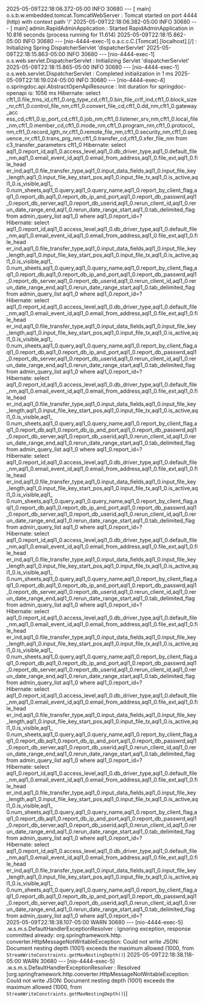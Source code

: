 2025-05-09T22:18:06.372-05:00  INFO 30680 --- [           main] o.s.b.w.embedded.tomcat.TomcatWebServer  : Tomcat started on port 4444 (http) with context path '/'
2025-05-09T22:18:06.382-05:00  INFO 30680 --- [           main] admin.RapidAdminApplication              : Started RapidAdminApplication in 10.816 seconds (process running for 11.614)
2025-05-09T22:18:15.862-05:00  INFO 30680 --- [nio-4444-exec-1] o.a.c.c.C.[Tomcat].[localhost].[/]       : Initializing Spring DispatcherServlet 'dispatcherServlet'
2025-05-09T22:18:15.863-05:00  INFO 30680 --- [nio-4444-exec-1] o.s.web.servlet.DispatcherServlet        : Initializing Servlet 'dispatcherServlet'
2025-05-09T22:18:15.865-05:00  INFO 30680 --- [nio-4444-exec-1] o.s.web.servlet.DispatcherServlet        : Completed initialization in 1 ms
2025-05-09T22:18:19.024-05:00  INFO 30680 --- [nio-4444-exec-4] o.springdoc.api.AbstractOpenApiResource  : Init duration for springdoc-openapi is: 1056 ms
Hibernate: select cft1_0.file_trns_id,cft1_0.org_type_cd,cft1_0.bin_file_crlf_ind,cft1_0.block_size_nr,cft1_0.control_file_nm,cft1_0.convert_file_cd,cft1_0.dd_nm,cft1_0.gateway_acc
ess_cd,cft1_0.ip_port_cd,cft1_0.job_nm,cft1_0.listener_srv_nm,cft1_0.local_file_nm,cft1_0.member_cd,cft1_0.mode_nm,cft1_0.program_nm,cft1_0.protocol_nm,cft1_0.record_lgth_nr,cft1_0.remote_file_nm,cft1_0.security_nm,cft1_0.sequence_nr,cft1_0.trans_prg_nm,cft1_0.transfer_cd,cft1_0.xfer_file_nm from c3_transfer_parameters cft1_0
Hibernate: select aql1_0.report_id,aql1_0.access_level,aql1_0.db_driver_type,aql1_0.default_file_nm,aql1_0.email_event_id,aql1_0.email_from_address,aql1_0.file_ext,aql1_0.file_head
er_ind,aql1_0.file_transfer_type,aql1_0.input_data_fields,aql1_0.input_file_key_length,aql1_0.input_file_key_start_pos,aql1_0.input_file_tx,aql1_0.is_active,aql1_0.is_visible,aql1_
0.num_sheets,aql1_0.query,aql1_0.query_name,aql1_0.report_by_client_flag,aql1_0.report_db,aql1_0.report_db_ip_and_port,aql1_0.report_db_passwrd,aql1_0.report_db_server,aql1_0.report_db_userid,aql1_0.rerun_client_id,aql1_0.rerun_date_range_end,aql1_0.rerun_date_range_start,aql1_0.tab_delimited_flag from admin_query_list aql1_0 where aql1_0.report_id=?        
Hibernate: select aql1_0.report_id,aql1_0.access_level,aql1_0.db_driver_type,aql1_0.default_file_nm,aql1_0.email_event_id,aql1_0.email_from_address,aql1_0.file_ext,aql1_0.file_head
er_ind,aql1_0.file_transfer_type,aql1_0.input_data_fields,aql1_0.input_file_key_length,aql1_0.input_file_key_start_pos,aql1_0.input_file_tx,aql1_0.is_active,aql1_0.is_visible,aql1_
0.num_sheets,aql1_0.query,aql1_0.query_name,aql1_0.report_by_client_flag,aql1_0.report_db,aql1_0.report_db_ip_and_port,aql1_0.report_db_passwrd,aql1_0.report_db_server,aql1_0.report_db_userid,aql1_0.rerun_client_id,aql1_0.rerun_date_range_end,aql1_0.rerun_date_range_start,aql1_0.tab_delimited_flag from admin_query_list aql1_0 where aql1_0.report_id=?        
Hibernate: select aql1_0.report_id,aql1_0.access_level,aql1_0.db_driver_type,aql1_0.default_file_nm,aql1_0.email_event_id,aql1_0.email_from_address,aql1_0.file_ext,aql1_0.file_head
er_ind,aql1_0.file_transfer_type,aql1_0.input_data_fields,aql1_0.input_file_key_length,aql1_0.input_file_key_start_pos,aql1_0.input_file_tx,aql1_0.is_active,aql1_0.is_visible,aql1_
0.num_sheets,aql1_0.query,aql1_0.query_name,aql1_0.report_by_client_flag,aql1_0.report_db,aql1_0.report_db_ip_and_port,aql1_0.report_db_passwrd,aql1_0.report_db_server,aql1_0.report_db_userid,aql1_0.rerun_client_id,aql1_0.rerun_date_range_end,aql1_0.rerun_date_range_start,aql1_0.tab_delimited_flag from admin_query_list aql1_0 where aql1_0.report_id=?        
Hibernate: select aql1_0.report_id,aql1_0.access_level,aql1_0.db_driver_type,aql1_0.default_file_nm,aql1_0.email_event_id,aql1_0.email_from_address,aql1_0.file_ext,aql1_0.file_head
er_ind,aql1_0.file_transfer_type,aql1_0.input_data_fields,aql1_0.input_file_key_length,aql1_0.input_file_key_start_pos,aql1_0.input_file_tx,aql1_0.is_active,aql1_0.is_visible,aql1_
0.num_sheets,aql1_0.query,aql1_0.query_name,aql1_0.report_by_client_flag,aql1_0.report_db,aql1_0.report_db_ip_and_port,aql1_0.report_db_passwrd,aql1_0.report_db_server,aql1_0.report_db_userid,aql1_0.rerun_client_id,aql1_0.rerun_date_range_end,aql1_0.rerun_date_range_start,aql1_0.tab_delimited_flag from admin_query_list aql1_0 where aql1_0.report_id=?        
Hibernate: select aql1_0.report_id,aql1_0.access_level,aql1_0.db_driver_type,aql1_0.default_file_nm,aql1_0.email_event_id,aql1_0.email_from_address,aql1_0.file_ext,aql1_0.file_head
er_ind,aql1_0.file_transfer_type,aql1_0.input_data_fields,aql1_0.input_file_key_length,aql1_0.input_file_key_start_pos,aql1_0.input_file_tx,aql1_0.is_active,aql1_0.is_visible,aql1_
0.num_sheets,aql1_0.query,aql1_0.query_name,aql1_0.report_by_client_flag,aql1_0.report_db,aql1_0.report_db_ip_and_port,aql1_0.report_db_passwrd,aql1_0.report_db_server,aql1_0.report_db_userid,aql1_0.rerun_client_id,aql1_0.rerun_date_range_end,aql1_0.rerun_date_range_start,aql1_0.tab_delimited_flag from admin_query_list aql1_0 where aql1_0.report_id=?        
Hibernate: select aql1_0.report_id,aql1_0.access_level,aql1_0.db_driver_type,aql1_0.default_file_nm,aql1_0.email_event_id,aql1_0.email_from_address,aql1_0.file_ext,aql1_0.file_head
er_ind,aql1_0.file_transfer_type,aql1_0.input_data_fields,aql1_0.input_file_key_length,aql1_0.input_file_key_start_pos,aql1_0.input_file_tx,aql1_0.is_active,aql1_0.is_visible,aql1_
0.num_sheets,aql1_0.query,aql1_0.query_name,aql1_0.report_by_client_flag,aql1_0.report_db,aql1_0.report_db_ip_and_port,aql1_0.report_db_passwrd,aql1_0.report_db_server,aql1_0.report_db_userid,aql1_0.rerun_client_id,aql1_0.rerun_date_range_end,aql1_0.rerun_date_range_start,aql1_0.tab_delimited_flag from admin_query_list aql1_0 where aql1_0.report_id=?        
Hibernate: select aql1_0.report_id,aql1_0.access_level,aql1_0.db_driver_type,aql1_0.default_file_nm,aql1_0.email_event_id,aql1_0.email_from_address,aql1_0.file_ext,aql1_0.file_head
er_ind,aql1_0.file_transfer_type,aql1_0.input_data_fields,aql1_0.input_file_key_length,aql1_0.input_file_key_start_pos,aql1_0.input_file_tx,aql1_0.is_active,aql1_0.is_visible,aql1_
0.num_sheets,aql1_0.query,aql1_0.query_name,aql1_0.report_by_client_flag,aql1_0.report_db,aql1_0.report_db_ip_and_port,aql1_0.report_db_passwrd,aql1_0.report_db_server,aql1_0.report_db_userid,aql1_0.rerun_client_id,aql1_0.rerun_date_range_end,aql1_0.rerun_date_range_start,aql1_0.tab_delimited_flag from admin_query_list aql1_0 where aql1_0.report_id=?        
Hibernate: select aql1_0.report_id,aql1_0.access_level,aql1_0.db_driver_type,aql1_0.default_file_nm,aql1_0.email_event_id,aql1_0.email_from_address,aql1_0.file_ext,aql1_0.file_head
er_ind,aql1_0.file_transfer_type,aql1_0.input_data_fields,aql1_0.input_file_key_length,aql1_0.input_file_key_start_pos,aql1_0.input_file_tx,aql1_0.is_active,aql1_0.is_visible,aql1_
0.num_sheets,aql1_0.query,aql1_0.query_name,aql1_0.report_by_client_flag,aql1_0.report_db,aql1_0.report_db_ip_and_port,aql1_0.report_db_passwrd,aql1_0.report_db_server,aql1_0.report_db_userid,aql1_0.rerun_client_id,aql1_0.rerun_date_range_end,aql1_0.rerun_date_range_start,aql1_0.tab_delimited_flag from admin_query_list aql1_0 where aql1_0.report_id=?        
Hibernate: select aql1_0.report_id,aql1_0.access_level,aql1_0.db_driver_type,aql1_0.default_file_nm,aql1_0.email_event_id,aql1_0.email_from_address,aql1_0.file_ext,aql1_0.file_head
er_ind,aql1_0.file_transfer_type,aql1_0.input_data_fields,aql1_0.input_file_key_length,aql1_0.input_file_key_start_pos,aql1_0.input_file_tx,aql1_0.is_active,aql1_0.is_visible,aql1_
0.num_sheets,aql1_0.query,aql1_0.query_name,aql1_0.report_by_client_flag,aql1_0.report_db,aql1_0.report_db_ip_and_port,aql1_0.report_db_passwrd,aql1_0.report_db_server,aql1_0.report_db_userid,aql1_0.rerun_client_id,aql1_0.rerun_date_range_end,aql1_0.rerun_date_range_start,aql1_0.tab_delimited_flag from admin_query_list aql1_0 where aql1_0.report_id=?        
Hibernate: select aql1_0.report_id,aql1_0.access_level,aql1_0.db_driver_type,aql1_0.default_file_nm,aql1_0.email_event_id,aql1_0.email_from_address,aql1_0.file_ext,aql1_0.file_head
er_ind,aql1_0.file_transfer_type,aql1_0.input_data_fields,aql1_0.input_file_key_length,aql1_0.input_file_key_start_pos,aql1_0.input_file_tx,aql1_0.is_active,aql1_0.is_visible,aql1_
0.num_sheets,aql1_0.query,aql1_0.query_name,aql1_0.report_by_client_flag,aql1_0.report_db,aql1_0.report_db_ip_and_port,aql1_0.report_db_passwrd,aql1_0.report_db_server,aql1_0.report_db_userid,aql1_0.rerun_client_id,aql1_0.rerun_date_range_end,aql1_0.rerun_date_range_start,aql1_0.tab_delimited_flag from admin_query_list aql1_0 where aql1_0.report_id=?        
2025-05-09T22:18:38.107-05:00  WARN 30680 --- [nio-4444-exec-5] .w.s.m.s.DefaultHandlerExceptionResolver : Ignoring exception, response committed already: org.springframework.http.
converter.HttpMessageNotWritableException: Could not write JSON: Document nesting depth (1001) exceeds the maximum allowed (1000, from `StreamWriteConstraints.getMaxNestingDepth()`)
2025-05-09T22:18:38.118-05:00  WARN 30680 --- [nio-4444-exec-5] .w.s.m.s.DefaultHandlerExceptionResolver : Resolved [org.springframework.http.converter.HttpMessageNotWritableException: Could not write JSON: Document nesting depth (1001) exceeds the maximum allowed (1000, from `StreamWriteConstraints.getMaxNestingDepth()`)]

